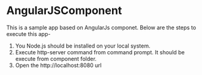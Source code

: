 # AngularJSComponent
This is a sample app based on AngularJs componet. Below are the steps to execute this app-

1. You Node.js should be installed on your local system.
2. Execute http-server command from command prompt. It should be execute from component folder.
3. Open the http://localhost:8080 url
